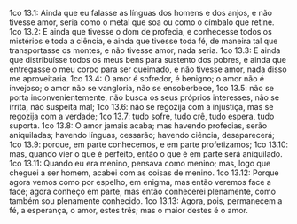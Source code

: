 1co 13.1: Ainda que eu falasse as línguas dos homens e dos anjos, e não tivesse amor, seria como o metal que soa ou como o címbalo que retine.
1co 13.2: E ainda que tivesse o dom de profecia, e conhecesse todos os mistérios e toda a ciência, e ainda que tivesse toda fé, de maneira tal que transportasse os montes, e não tivesse amor, nada seria.
1co 13.3: E ainda que distribuísse todos os meus bens para sustento dos pobres, e ainda que entregasse o meu corpo para ser queimado, e não tivesse amor, nada disso me aproveitaria.
1co 13.4: O amor é sofredor, é benigno; o amor não é invejoso; o amor não se vangloria, não se ensoberbece,
1co 13.5: não se porta inconvenientemente, não busca os seus próprios interesses, não se irrita, não suspeita mal;
1co 13.6: não se regozija com a injustiça, mas se regozija com a verdade;
1co 13.7: tudo sofre, tudo crê, tudo espera, tudo suporta.
1co 13.8: O amor jamais acaba; mas havendo profecias, serão aniquiladas; havendo línguas, cessarão; havendo ciência, desaparecerá;
1co 13.9: porque, em parte conhecemos, e em parte profetizamos;
1co 13.10: mas, quando vier o que é perfeito, então o que é em parte será aniquilado.
1co 13.11: Quando eu era menino, pensava como menino; mas, logo que cheguei a ser homem, acabei com as coisas de menino.
1co 13.12: Porque agora vemos como por espelho, em enigma, mas então veremos face a face; agora conheço em parte, mas então conhecerei plenamente, como também sou plenamente conhecido.
1co 13.13: Agora, pois, permanecem a fé, a esperança, o amor, estes três; mas o maior destes é o amor.
